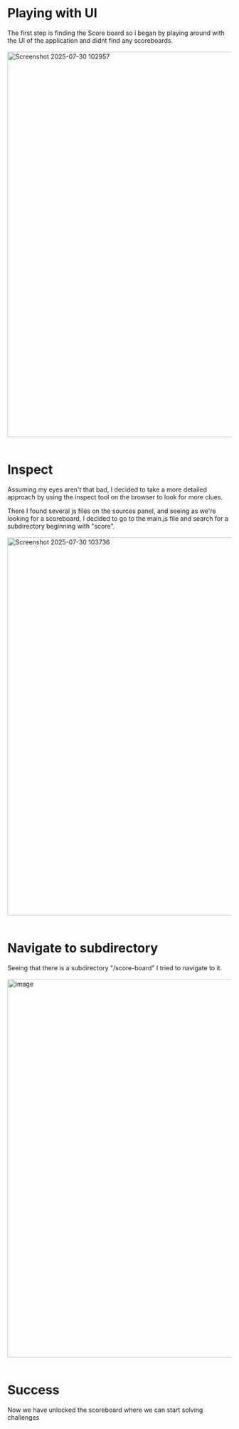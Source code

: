 # Playing with UI
The first step is finding the Score board so i began by playing around with the UI of the application and didnt find any scoreboards. <br/><br/>
<img width="1600" height="864" alt="Screenshot 2025-07-30 102957" src="https://github.com/user-attachments/assets/cddcf059-5728-4b6c-854d-971e71a241f3" /><br/><br/>

# Inspect
Assuming my eyes aren't that bad, I decided to take a more detailed approach by using the inspect tool on the browser to look for more clues. 

There I found several js files on the sources panel, and seeing as we're looking for a scoreboard, I decided to go to the main.js file and search for a subdirectory beginning with "score".<br/><br/>
<img width="1601" height="848" alt="Screenshot 2025-07-30 103736" src="https://github.com/user-attachments/assets/93f94e4f-fe7a-4ed7-bfa3-449fa691a3f7" /><br/><br/>

# Navigate to subdirectory
Seeing that there is a subdirectory "/score-board" I tried to navigate to it. <br/><br/>
<img width="1601" height="848" alt="image" src="https://github.com/user-attachments/assets/b9ec6cdd-8641-4b5c-b75d-d6946a0cf9fd" />
<br/><br/>
# Success
Now we have unlocked the scoreboard where we can start solving challenges
